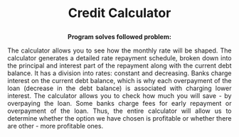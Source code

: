 # <p align="center"> Credit Calculator </p>
<p align="center"> <b>Program solves followed problem:</b> </p>


<p align="justify"> The calculator allows you to see how the monthly rate will be shaped. The calculator generates a detailed rate repayment schedule,
broken down into the principal and interest part of the repayment along with the current debt balance. It has a division into rates: constant and decreasing.
Banks charge interest on the current debt balance, which is why each overpayment of the loan (decrease in the debt balance) is associated with charging lower interest.
The calculator allows you to check how much you will save - by overpaying the loan. Some banks charge fees for early repayment or overpayment of the loan. 
Thus, the entire calculator will allow us to determine whether the option we have chosen is profitable or whether there are other - more profitable ones.
